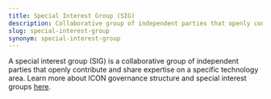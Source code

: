 ```yaml
---
title: Special Interest Group (SIG)
description: Collaborative group of independent parties that openly contribute and share expertise on a specific technology area
slug: special-interest-group
synonym: special-interest-group
---
```


A special interest group (SIG) is a collaborative group of independent parties that openly contribute and share expertise on a specific technology area. Learn more about ICON governance structure and special interest groups [here](https://github.com/icon-project/community/blob/main/GOVERNANCE.md#special-interest-groups).